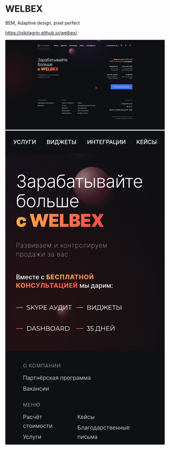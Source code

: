 # WELBEX

BEM, Adaptive design, pixel perfect

https://nikitagrin.github.io/welbex/

![Desktop](https://github.com/NikitaGrin/welbex/blob/main/desktop.png?raw=true) ![Mobile](https://github.com/NikitaGrin/welbex/blob/main/mobile.jpg?raw=true)
